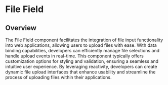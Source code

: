# File Field

## Overview

The File Field  component facilitates the integration of file input functionality into web applications, allowing users to upload files with ease. With  data binding capabilities, developers can efficiently manage file selections and handle upload events in real-time. This component typically offers customization options for styling and validation, ensuring a seamless and intuitive user experience. By leveraging  reactivity, developers can create dynamic file upload interfaces that enhance usability and streamline the process of uploading files within their applications. 
